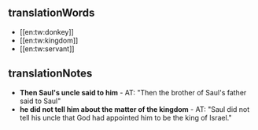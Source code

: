 ## translationWords

* [[en:tw:donkey]]
* [[en:tw:kingdom]]
* [[en:tw:servant]]

## translationNotes

* **Then Saul's uncle said to him** - AT: "Then the brother of Saul's father said to Saul"
* **he did not tell him about the matter of the kingdom** - AT: "Saul did not tell his uncle that God had appointed him to be the king of Israel."
